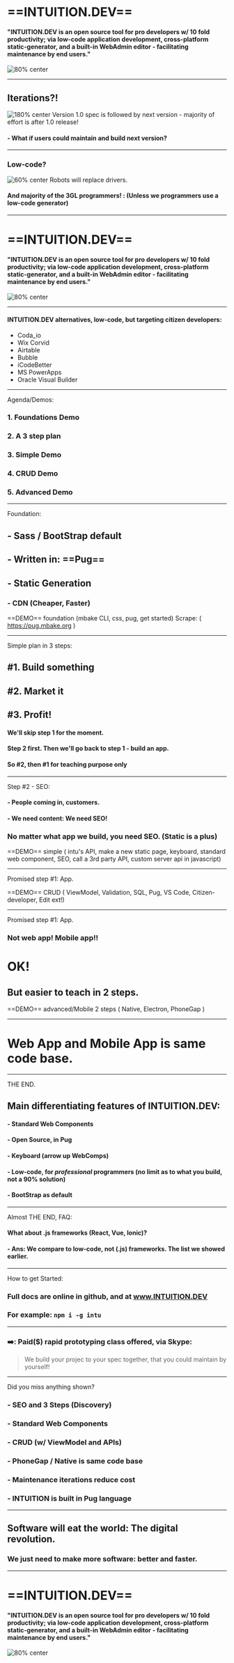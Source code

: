 <!-- $theme: gaia -->
<!-- prerender: false -->
<!-- footer: www.INTUITION.DEV -->
<!-- *template: invert -->
#  ==INTUITION.DEV==

#### "INTUITION.DEV is an open source tool for pro developers w/ 10 fold productivity; via low-code application development, cross-platform static-generator, and a built-in WebAdmin editor - facilitating maintenance by end users."
![80% center](good_cheap_fast.png)

---
<!-- page_number: true -->

## Iterations?!
![180% center](iterative.png)
Version 1.0 spec is followed by next version - majority of effort is after 1.0 release!
#### - What if users could maintain and build next version?

---

<!-- *template: invert -->
###  Low-code?
![60% center](truck.png)
Robots will replace drivers.
#### And majority of the 3GL programmers! : (Unless we programmers use a low-code generator)

---

<!-- *template: invert -->
#  ==INTUITION.DEV==

#### "INTUITION.DEV is an open source tool for pro developers w/ 10 fold productivity; via low-code application development, cross-platform static-generator, and a built-in WebAdmin editor - facilitating maintenance by end users."
![80% center](good_cheap_fast.png)

---
#### INTUITION.DEV alternatives, low-code, but targeting citizen developers: 
- Coda_io
- Wix Corvid
- Airtable
- Bubble
- iCodeBetter
- MS PowerApps
- Oracle Visual Builder

---

Agenda/Demos:
### 1. Foundations Demo
### 2. A 3 step plan
### 3. Simple Demo
### 4. CRUD Demo
### 5. Advanced Demo

---

Foundation:

## - Sass / BootStrap default
## - Written in: ==Pug==
## - Static Generation
### - CDN (Cheaper, Faster)

==DEMO== foundation (mbake CLI, css, pug, get started)
Scrape: ( https://pug.mbake.org )

---
Simple plan in 3 steps:
## #1. Build something
## #2. Market it
## #3. Profit!

#### We'll skip step 1 for the moment.
#### Step 2 first. Then we'll go back to step 1 - build an app.
#### So #2, then #1 for teaching purpose only

---
<!-- *template: invert -->
Step #2 - SEO:
#### - People coming in, customers. 
#### - We need content: We need SEO!
### No matter what app we build, you need SEO. (Static is a plus)

==DEMO== simple ( intu's API, make a new static page, keyboard, standard web component, SEO, call a 3rd party API, custom server api in javascript)

---

Promised step #1: App.

==DEMO== CRUD ( ViewModel, Validation, SQL, Pug, VS Code, Citizen-developer, Edit ext!)

---
<!-- *template: invert -->
Promised step #1: App.

### Not web app! Mobile app!!

# OK! 
## But easier to teach in 2 steps.

==DEMO== advanced/Mobile 2 steps ( Native, Electron, PhoneGap )

---

# Web App and Mobile App is same code base.

---

THE END.
## Main differentiating features of INTUITION.DEV:
#### - Standard Web Components
#### - Open Source, in Pug
#### - Keyboard (arrow up WebComps)
#### - Low-code, for *professional* programmers (no limit as to what you build, not  a 90% solution)
#### - BootStrap as default

---
Almost THE END, FAQ:
#### What about .js frameworks (React, Vue, Ionic)? 
#### - Ans: We compare to low-code, not (.js) frameworks. The list we showed earlier. 

---
How to get Started:

### Full docs are online in github, and at www.INTUITION.DEV
### For example: `npm i -g intu`

--- 

### :arrow_right:: Paid($) rapid prototyping class offered, via Skype:
> We build your projec to your spec together, that you could maintain by yourself!

---
Did you miss anything shown? 
### - SEO and 3 Steps (Discovery)
### - Standard Web Components
### - CRUD (w/ ViewModel and APIs)
### - PhoneGap / Native is same code base
### - Maintenance iterations reduce cost
### - INTUITION is built in Pug language
---

## Software will eat the world: The digital revolution.
### We just need to make more software: better and faster.

---

<!-- *template: invert -->
#  ==INTUITION.DEV==

#### "INTUITION.DEV is an open source tool for pro developers w/ 10 fold productivity; via low-code application development, cross-platform static-generator, and a built-in WebAdmin editor - facilitating maintenance by end users."
![80% center](good_cheap_fast.png)


















